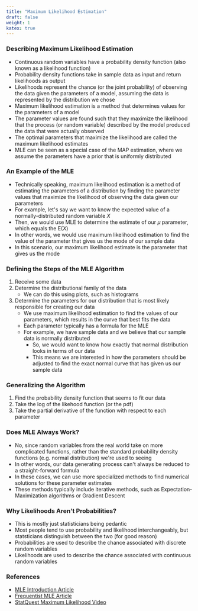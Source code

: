 ```yaml
---
title: "Maximum Likelihood Estimation"
draft: false
weight: 1
katex: true
---
```


### Describing Maximum Likelihood Estimation
- Continuous random variables have a probability density function (also known as a likelihood function)
- Probability density functions take in sample data as input and return likelihoods as output
- Likelihoods represent the chance (or the joint probability) of observing the data given the parameters of a model, assuming the data is represented by the distribution we chose
- Maximum likelihood estimation is a method that determines values for the parameters of a model
- The parameter values are found such that they maximize the likelihood that the process (or random variable) described by the model produced the data that were actually observed
- The optimal parameters that maximize the likelihood are called the maximum likelihood estimates
- MLE can be seen as a special case of the MAP estimation, where we assume the parameters have a prior that is uniformly distributed

### An Example of the MLE
- Technically speaking, maximum likelihood estimation is a method of estimating the parameters of a distribution by finding the parameter values that maximize the likelihood of observing the data given our parameters
- For example, let's say we want to know the expected value of a normally-distributed random variable $X$
- Then, we would use MLE to determine the estimate of our $\mu$ parameter, which equals the $\text{E}(X)$
- In other words, we would use maximum likelihood estimation to find the value of the parameter that gives us the mode of our sample data
- In this scenario, our maximum likelihood estimate is the parameter that gives us the mode

### Defining the Steps of the MLE Algorithm
1. Receive some data
2. Determine the distributional family of the data
	- We can do this using plots, such as histograms
3. Determine the parameters for our distribution that is most likely responsible for creating our data
	- We use maximum likelihood estimation to find the values of our parameters, which results in the curve that best fits the data
	- Each parameter typically has a formula for the MLE
	- For example, we have sample data and we believe that our sample data is normally distributed
        - So, we would want to know how exactly that normal distribution looks in terms of our data
        - This means we are interested in how the parameters should be adjusted to find the exact normal curve that has given us our sample data

### Generalizing the Algorithm
1. Find the probability density function that seems to fit our data
2. Take the log of the likehood function (or the pdf)
3. Take the partial derivative of the function with respect to each parameter

### Does MLE Always Work?
- No, since random variables from the real world take on more complicated functions, rather than the standard probability density functions (e.g. normal distribution) we're used to seeing
- In other words, our data generating process can't always be reduced to a straight-forward formula
- In these cases, we can use more specialized methods to find numerical solutions for these parameter estimates
- These methods typically include iterative methods, such as Expectation-Maximization algorithms or Gradient Descent

### Why Likelihoods Aren't Probabilities?
- This is mostly just statisticians being pedantic
- Most people tend to use probability and likelihood interchangeably, but statsticians distinguish between the two (for good reason)
- Probabilities are used to describe the chance associated with discrete random variables
- Likelihoods are used to describe the chance associated with continuous random variables

### References
- [MLE Introduction Article](https://towardsdatascience.com/probability-concepts-explained-maximum-likelihood-estimation-c7b4342fdbb1)
- [Frequentist MLE Article](https://towardsdatascience.com/a-gentle-introduction-to-maximum-likelihood-estimation-9fbff27ea12f)
- [StatQuest Maximum Likelihood Video](https://www.youtube.com/watch?v=XepXtl9YKwc)
